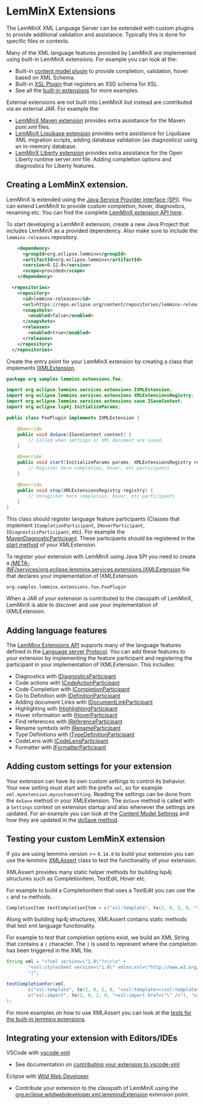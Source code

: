 # LemMinX Extensions

The LemMinX XML Language Server can be extended with custom plugins to provide additional validation and assistance. Typically this is done for specific files or contexts.

Many of the XML language features provided by LemMinX are implemented using built-in LemMinX extensions. For example you can look at the:

- Built-in [content model plugin](https://github.com/eclipse/lemminx/tree/master/org.eclipse.lemminx/src/main/java/org/eclipse/lemminx/extensions/contentmodel) to provide completion, validation, hover based on XML Schema.
- Built-in [XSL Plugin](https://github.com/eclipse/lemminx/tree/master/org.eclipse.lemminx/src/main/java/org/eclipse/lemminx/extensions/xsl) that registers an XSD schema for XSL.
- See all the [built-in extensions](https://github.com/eclipse/lemminx/tree/master/org.eclipse.lemminx/src/main/java/org/eclipse/lemminx/extensions) for more examples.

External extensions are not built into LemMinX but instead are contributed via an external JAR. For example the:

- [LemMinX Maven extension](https://github.com/eclipse/lemminx-maven/) provides extra assistance for the Maven pom.xml files.
- [LemMinX Liquibase extension](https://github.com/Treehopper/liquibase-lsp/) provides extra assistance for Liquibase XML migration scripts, adding database validation (as diagnostics) using an in-memory database.
- [LemMinX Liberty extension](https://github.com/OpenLiberty/liberty-language-server/tree/master/lemminx-liberty) provides extra assistance for the Open Liberty runtime server.xml file. Adding completion options and diagnostics for Liberty features.

## Creating a LemMinX extension.

LemMinX is extended using the [Java Service Provider Interface (SPI)](https://www.baeldung.com/java-spi). You can extend LemMinX to provide custom completion, hover, diagnostics, renaming etc.
You can find the complete [LemMinX extension API here](https://github.com/eclipse/lemminx/tree/master/org.eclipse.lemminx/src/main/java/org/eclipse/lemminx/services/extensions).

To start developing a LemMinX extension, create a new Java Project that includes LemMinX as a provided dependency. Also make sure to include the `lemminx-releases` repository.

```xml
    <dependency>
      <groupId>org.eclipse.lemminx</groupId>
      <artifactId>org.eclipse.lemminx</artifactId>
      <version>0.12.0</version>
      <scope>provided</scope>
    </dependency>
```

```xml
  <repositories>
    <repository>
      <id>lemminx-releases</id>
      <url>https://repo.eclipse.org/content/repositories/lemminx-releases/</url>
      <snapshots>
        <enabled>false</enabled>
      </snapshots>
      <releases>
        <enabled>true</enabled>
      </releases>
    </repository>
  </repositories>
```

Create the entry point for your LemMinX extension by creating a class that implements [IXMLExtension](https://github.com/eclipse/lemminx/blob/master/org.eclipse.lemminx/src/main/java/org/eclipse/lemminx/services/extensions/IXMLExtension.java). 

```java
package org.samples.lemminx.extensions.foo;

import org.eclipse.lemminx.services.extensions.IXMLExtension;
import org.eclipse.lemminx.services.extensions.XMLExtensionsRegistry;
import org.eclipse.lemminx.services.extensions.save.ISaveContext;
import org.eclipse.lsp4j.InitializeParams;

public class FooPlugin implements IXMLExtension {

	@Override
	public void doSave(ISaveContext context) {
		// Called when settings or XML document are saved.
	}

	@Override
	public void start(InitializeParams params, XMLExtensionsRegistry registry) {
		// Register here completion, hover, etc participants
	}

	@Override
	public void stop(XMLExtensionsRegistry registry) {
		// Unregister here completion, hover, etc participants
	}
}
```

This class should register language feature participants (Classes that implement `ICompletionParticipant`, `IHoverParticipant`, `IDiagnosticsParticipant`, etc). For example the [MavenDiagnosticParticipant](https://github.com/eclipse/lemminx-maven/blob/master/lemminx-maven/src/main/java/org/eclipse/lemminx/maven/MavenDiagnosticParticipant.java). These participants should be registered in the [start method](https://github.com/eclipse/lemminx-maven/blob/master/lemminx-maven/src/main/java/org/eclipse/lemminx/maven/MavenLemminxExtension.java#L98) of your XMLExtension.

To register your extension with LemMinX using Java SPI you need to create a [/META-INF/services/org.eclipse.lemminx.services.extensions.IXMLExtension](https://github.com/eclipse/lemminx-maven/blob/master/lemminx-maven/src/main/resources/META-INF/services/org.eclipse.lemminx.services.extensions.IXMLExtension) file that declares your implementation of IXMLExtension. 

```
org.samples.lemminx.extensions.foo.FooPlugin
```
When a JAR of your extension is contributed to the classpath of LemMinX, LemMinX is able to discover and use your implementation of IXMLExtension.

## Adding language features

The [LemMinx Extensions API](https://github.com/eclipse/lemminx/tree/master/org.eclipse.lemminx/src/main/java/org/eclipse/lemminx/services/extensions) supports many of the language features defined in the [Language server Protocol](https://microsoft.github.io/language-server-protocol/). You can add these features to your extension by implementing the feature participant and registering the participant in your implementation of IXMLExtension. This includes:

- Diagnostics with [IDiagnosticsParticipant](https://github.com/eclipse/lemminx/blob/master/org.eclipse.lemminx/src/main/java/org/eclipse/lemminx/services/extensions/diagnostics/IDiagnosticsParticipant.java)
- Code actions with [ICodeActionParticipant](https://github.com/eclipse/lemminx/blob/master/org.eclipse.lemminx/src/main/java/org/eclipse/lemminx/services/extensions/ICodeActionParticipant.java)
- Code Completion with [ICompletionParticipant](https://github.com/eclipse/lemminx/blob/master/org.eclipse.lemminx/src/main/java/org/eclipse/lemminx/services/extensions/ICompletionParticipant.java)
- Go to Definition with [IDefinitionParticipant](https://github.com/eclipse/lemminx/blob/master/org.eclipse.lemminx/src/main/java/org/eclipse/lemminx/services/extensions/IDefinitionParticipant.java)
- Adding document Links with [IDocumentLinkParticipant](https://github.com/eclipse/lemminx/blob/master/org.eclipse.lemminx/src/main/java/org/eclipse/lemminx/services/extensions/IDocumentLinkParticipant.java)
- Highlighting with [IHighlightingParticipant](https://github.com/eclipse/lemminx/blob/master/org.eclipse.lemminx/src/main/java/org/eclipse/lemminx/services/extensions/IHighlightingParticipant.java)
- Hover information with [IHoverParticipant](https://github.com/eclipse/lemminx/blob/master/org.eclipse.lemminx/src/main/java/org/eclipse/lemminx/services/extensions/IHoverParticipant.java)
- Find references with [IReferenceParticipant](https://github.com/eclipse/lemminx/blob/master/org.eclipse.lemminx/src/main/java/org/eclipse/lemminx/services/extensions/IReferenceParticipant.java)
- Rename symbols with [IRenameParticipant](https://github.com/eclipse/lemminx/blob/master/org.eclipse.lemminx/src/main/java/org/eclipse/lemminx/services/extensions/IRenameParticipant.java)
- Type Definitions with [ITypeDefinitionParticipant](https://github.com/eclipse/lemminx/blob/master/org.eclipse.lemminx/src/main/java/org/eclipse/lemminx/services/extensions/ITypeDefinitionParticipant.java)
- CodeLens with [ICodeLensParticipant](https://github.com/eclipse/lemminx/blob/master/org.eclipse.lemminx/src/main/java/org/eclipse/lemminx/services/extensions/codelens/ICodeLensParticipant.java)
- Formatter with [IFormatterParticipant](https://github.com/eclipse/lemminx/blob/master/org.eclipse.lemminx/src/main/java/org/eclipse/lemminx/services/extensions/format/IFormatterParticipant.java)

## Adding custom settings for your extension

Your extension can have its own custom settings to control its behavior. Your new setting must start with the prefix `xml`, so for example `xml.myextension.mycustomsetting`. Reading the settings can be done from the `doSave` method in your XMLExtension. The `doSave` method is called with a `Settings` context on extension startup and also whenever the settings are updated. For an example you can look at the [Content Model Settings](https://github.com/eclipse/lemminx/blob/master/org.eclipse.lemminx/src/main/java/org/eclipse/lemminx/extensions/contentmodel/settings/ContentModelSettings.java) and how they are updated in the [doSave method](https://github.com/eclipse/lemminx/blob/master/org.eclipse.lemminx/src/main/java/org/eclipse/lemminx/extensions/contentmodel/ContentModelPlugin.java#L73).

## Testing your custom LemMinX extension

If you are using lemminx version >= `0.14.0` to build your extension you can use the lemminx [XMLAssert](https://github.com/eclipse/lemminx/blob/master/org.eclipse.lemminx/src/test/java/org/eclipse/lemminx/XMLAssert.java) class to test the functionality of your extension.

XMLAssert provides many static helper methods for building lsp4j structures such as CompletionItem, TextEdit, Hover etc. 

For example to build a CompletionItem that uses a TextEdit you can use the `c` and `te` methods.
```java
CompletionItem testCompletionItem = c("xsl:template", te(2, 0, 2, 0, "<xsl:template></xsl:template>"), "xsl:template");
```

Along with building lsp4j structures, XMLAssert contains static methods that test xml language functionality.

For example to test that completion options exist, we build an XML String that contains a `|` character. The `|` is used to represent where the completion has been triggered in the XML file.

```java
String xml = "<?xml version=\"1.0\"?>\r\n" +
		"<xsl:stylesheet version=\"1.0\" xmlns:xsl=\"http://www.w3.org/1999/XSL/Transform\">\r\n" +
		"|";

testCompletionFor(xml,
		c("xsl:template", te(2, 0, 2, 0, "<xsl:template></xsl:template>"), "xsl:template"), 
		c("xsl:import", te(2, 0, 2, 0, "<xsl:import href=\"\" />"), "xsl:import")
);
```

For more examples on how to use XMLAssert you can look at the [tests for the built-in lemminx extensions](https://github.com/eclipse/lemminx/tree/master/org.eclipse.lemminx/src/test/java/org/eclipse/lemminx/extensions).

## Integrating your extension with Editors/IDEs

VSCode with [vscode-xml](https://github.com/redhat-developer/vscode-xml)

- See documentation on [contributing your extension to vscode-xml](https://github.com/redhat-developer/vscode-xml/wiki/Extensions)

Eclipse with [Wild Web Developer](https://github.com/eclipse/wildwebdeveloper)

- Contribute your extension to the classpath of LemMinX using the [org.eclipse.wildwebdeveloper.xml.lemminxExtension](https://github.com/eclipse/wildwebdeveloper/blob/27fc7b619c5a8683ad919cb7ca3e6bdbfcdc35c9/org.eclipse.wildwebdeveloper.xml/plugin.xml#L4) extension point.
